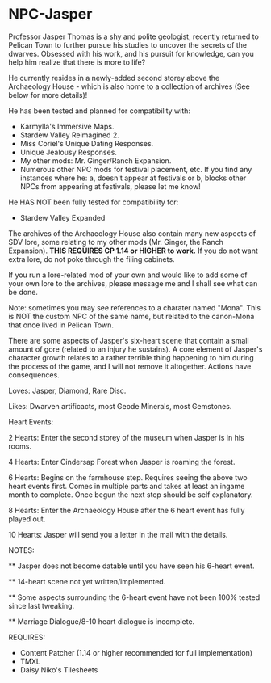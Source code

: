 # NPC-Jasper
Professor Jasper Thomas is a shy and polite geologist, recently returned to Pelican Town to further pursue his studies to uncover the secrets of the dwarves. Obsessed with his work, and his pursuit for knowledge, can you help him realize that there is more to life?

He currently resides in a newly-added second storey above the Archaeology House - which is also home to a collection of archives (See below for more details)!

He has been tested and planned for compatibility with:
- Karmylla's Immersive Maps.
- Stardew Valley Reimagined 2.
- Miss Coriel's Unique Dating Responses.
- Unique Jealousy Responses.
- My other mods: Mr. Ginger/Ranch Expansion.
- Numerous other NPC mods for festival placement, etc. If you find any instances where he: a, doesn't appear at festivals or b, blocks other NPCs from appearing at festivals, please let me know!

He HAS NOT been fully tested for compatibility for:
- Stardew Valley Expanded

The archives of the Archaeology House also contain many new aspects of SDV lore, some relating to my other mods (Mr. Ginger, the Ranch Expansion). **THIS REQUIRES CP 1.14 or HIGHER to work.** If you do not want extra lore, do not poke through the filing cabinets.

If you run a lore-related mod of your own and would like to add some of your own lore to the archives, please message me and I shall see what can be done. 

Note: sometimes you may see references to a charater named "Mona". This is NOT the custom NPC of the same name, but related to the canon-Mona that once lived in Pelican Town.

There are some aspects of Jasper's six-heart scene that contain a small amount of gore (related to an injury he sustains). A core element of Jasper's character growth relates to a rather terrible thing happening to him during the process of the game, and I will not remove it altogether. Actions have consequences.

Loves:
Jasper, Diamond, Rare Disc.

Likes:
Dwarven artificacts, most Geode Minerals, most Gemstones.

Heart Events:

2 Hearts:  Enter the second storey of the museum when Jasper is in his rooms.

4 Hearts:  Enter Cindersap Forest when Jasper is roaming the forest.

6 Hearts:  Begins on the farmhouse step. Requires seeing the above two heart events first. Comes in multiple parts and takes at least an ingame month to complete. Once begun the next step should be self explanatory. 

8 Hearts:  Enter the Archaeology House after the 6 heart event has fully played out.

10 Hearts:  Jasper will send you a letter in the mail with the details.

NOTES:

** Jasper does not become datable until you have seen his 6-heart event. 

** 14-heart scene not yet written/implemented.

** Some aspects surrounding the 6-heart event have not been 100% tested since last tweaking.

** Marriage Dialogue/8-10 heart dialogue is incomplete.

REQUIRES:
- Content Patcher (1.14 or higher recommended for full implementation)
- TMXL
- Daisy Niko's Tilesheets


